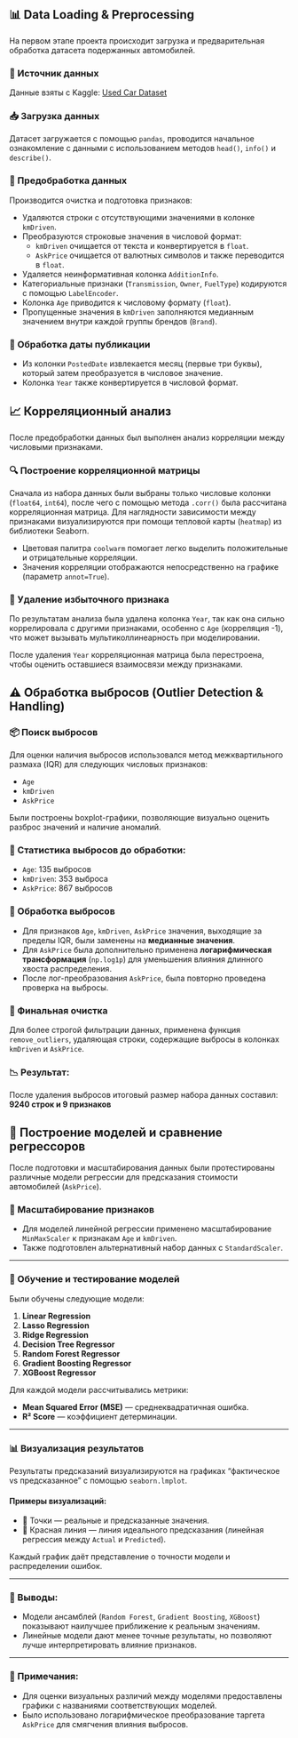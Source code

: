 ## 📊 Data Loading & Preprocessing

На первом этапе проекта происходит загрузка и предварительная обработка датасета подержанных автомобилей.

### 🔗 Источник данных
Данные взяты с Kaggle: [Used Car Dataset](https://www.kaggle.com/datasets/mohitkumar282/used-car-dataset)

### 📥 Загрузка данных
Датасет загружается с помощью `pandas`, проводится начальное ознакомление с данными с использованием методов `head()`, `info()` и `describe()`.

### 🧼 Предобработка данных
Производится очистка и подготовка признаков:
- Удаляются строки с отсутствующими значениями в колонке `kmDriven`.
- Преобразуются строковые значения в числовой формат:
  - `kmDriven` очищается от текста и конвертируется в `float`.
  - `AskPrice` очищается от валютных символов и также переводится в `float`.
- Удаляется неинформативная колонка `AdditionInfo`.
- Категориальные признаки (`Transmission`, `Owner`, `FuelType`) кодируются с помощью `LabelEncoder`.
- Колонка `Age` приводится к числовому формату (`float`).
- Пропущенные значения в `kmDriven` заполняются медианным значением внутри каждой группы брендов (`Brand`).

### 📅 Обработка даты публикации
- Из колонки `PostedDate` извлекается месяц (первые три буквы), который затем преобразуется в числовое значение.
- Колонка `Year` также конвертируется в числовой формат.

## 📈 Корреляционный анализ

После предобработки данных был выполнен анализ корреляции между числовыми признаками.

### 🔍 Построение корреляционной матрицы
Сначала из набора данных были выбраны только числовые колонки (`float64`, `int64`), после чего с помощью метода `.corr()` была рассчитана корреляционная матрица. Для наглядности зависимости между признаками визуализируются при помощи тепловой карты (`heatmap`) из библиотеки Seaborn.

- Цветовая палитра `coolwarm` помогает легко выделить положительные и отрицательные корреляции.
- Значения корреляции отображаются непосредственно на графике (параметр `annot=True`).

### 🧹 Удаление избыточного признака
По результатам анализа была удалена колонка `Year`, так как она сильно коррелировала с другими признаками, особенно с `Age` (корреляция -1), что может вызывать мультиколлинеарность при моделировании.

После удаления `Year` корреляционная матрица была перестроена, чтобы оценить оставшиеся взаимосвязи между признаками.

## ⚠️ Обработка выбросов (Outlier Detection & Handling)

### 📦 Поиск выбросов
Для оценки наличия выбросов использовался метод межквартильного размаха (IQR) для следующих числовых признаков:
- `Age`
- `kmDriven`
- `AskPrice`

Были построены boxplot-графики, позволяющие визуально оценить разброс значений и наличие аномалий.

### 🧮 Статистика выбросов до обработки:
- `Age`: 135 выбросов
- `kmDriven`: 353 выброса
- `AskPrice`: 867 выбросов

### 🧹 Обработка выбросов
- Для признаков `Age`, `kmDriven`, `AskPrice` значения, выходящие за пределы IQR, были заменены на **медианные значения**.
- Для `AskPrice` была дополнительно применена **логарифмическая трансформация** (`np.log1p`) для уменьшения влияния длинного хвоста распределения.
- После лог-преобразования `AskPrice`, была повторно проведена проверка на выбросы.

### 🔄 Финальная очистка
Для более строгой фильтрации данных, применена функция `remove_outliers`, удаляющая строки, содержащие выбросы в колонках `kmDriven` и `AskPrice`.

### 📉 Результат:
После удаления выбросов итоговый размер набора данных составил:
**9240 строк и 9 признаков**

## 🤖 Построение моделей и сравнение регрессоров

После подготовки и масштабирования данных были протестированы различные модели регрессии для предсказания стоимости автомобилей (`AskPrice`).

### 🔄 Масштабирование признаков
- Для моделей линейной регрессии применено масштабирование `MinMaxScaler` к признакам `Age` и `kmDriven`.
- Также подготовлен альтернативный набор данных с `StandardScaler`.

---

### 🧪 Обучение и тестирование моделей

Были обучены следующие модели:

1. **Linear Regression**
2. **Lasso Regression**
3. **Ridge Regression**
4. **Decision Tree Regressor**
5. **Random Forest Regressor**
6. **Gradient Boosting Regressor**
7. **XGBoost Regressor**

Для каждой модели рассчитывались метрики:
- **Mean Squared Error (MSE)** — среднеквадратичная ошибка.
- **R² Score** — коэффициент детерминации.

---

### 📊 Визуализация результатов

Результаты предсказаний визуализируются на графиках “фактическое vs предсказанное” с помощью `seaborn.lmplot`.

#### Примеры визуализаций:
- 🔵 Точки — реальные и предсказанные значения.
- 🔴 Красная линия — линия идеального предсказания (линейная регрессия между `Actual` и `Predicted`).

Каждый график даёт представление о точности модели и распределении ошибок.

---

### 🏁 Выводы:
- Модели ансамблей (`Random Forest`, `Gradient Boosting`, `XGBoost`) показывают наилучшее приближение к реальным значениям.
- Линейные модели дают менее точные результаты, но позволяют лучше интерпретировать влияние признаков.

---

### 📌 Примечания:
- Для оценки визуальных различий между моделями предоставлены графики с названиями соответствующих моделей.
- Было использовано логарифмическое преобразование таргета `AskPrice` для смягчения влияния выбросов.

